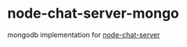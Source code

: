 # node-chat-server-mongo
mongodb implementation for <a href="https://github.com/ido-ofir/node-chat-server-mongo">node-chat-server<a/>
